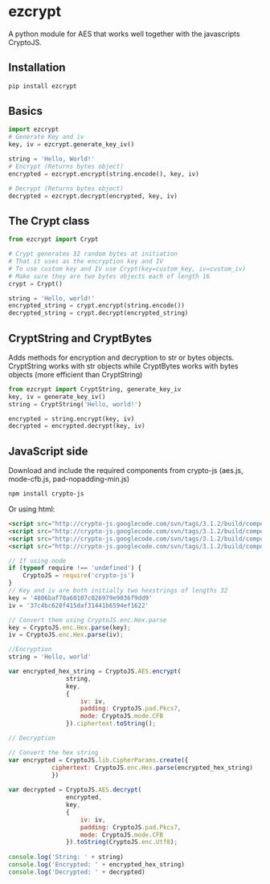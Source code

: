 # ezcrypt
A python module for AES that works well together with the javascripts CryptoJS.
 
## Installation
```sh
pip install ezcrypt
```
## Basics
```python
import ezcrypt
# Generate Key and iv
key, iv = ezcrypt.generate_key_iv()

string = 'Hello, World!'
# Encrypt (Returns bytes object) 
encrypted = ezcrypt.encrypt(string.encode(), key, iv)

# Decrypt (Returns bytes object)
decrypted = ezcrypt.decrypt(encrypted, key, iv)

```
## The Crypt class
```python
from ezcrypt import Crypt

# Crypt generates 32 random bytes at initiation
# That it uses as the encryption key and IV
# To use custom key and IV use Crypt(key=custom_key, iv=custom_iv)
# Make sure they are two bytes objects each of length 16
crypt = Crypt()

string = 'Hello, world!'
encrypted_string = crypt.encrypt(string.encode())
decrypted_string = crypt.decrypt(encrypted_string)
```
## CryptString and CryptBytes
Adds methods for encryption and decryption to str or bytes objects.
CryptString works with str objects while CryptBytes works with bytes objects (more efficient than CryptString)

```python
from ezcrypt import CryptString, generate_key_iv
key, iv = generate_key_iv()
string = CryptString('Hello, world!')

encrypted = string.encrypt(key, iv)
decrypted = encrypted.decrypt(key, iv)
```


## JavaScript side
Download and include the required components from crypto-js (aes.js, mode-cfb.js, pad-nopadding-min.js)
```sh
npm install crypto-js
```
Or using html:
```html
<script src="http://crypto-js.googlecode.com/svn/tags/3.1.2/build/components/core-min.js"></script>
<script src="http://crypto-js.googlecode.com/svn/tags/3.1.2/build/components/cipher-core-min.js"></script>
<script src="http://crypto-js.googlecode.com/svn/tags/3.1.2/build/components/aes-min.js"></script>
<script src="http://crypto-js.googlecode.com/svn/tags/3.1.2/build/components/mode-cfb-min.js"></script>
```


```javascript
// If using node
if (typeof require !== 'undefined') {
    CryptoJS = require('crypto-js')
}
// Key and iv are both initially two hexstrings of lengths 32
key = '4806baf70a60107c026979e9036f9dd9' 
iv = '37c4bc628f415daf31441b6594ef1622'

// Convert them using CryptoJS.enc.Hex.parse
key = CryptoJS.enc.Hex.parse(key);
iv = CryptoJS.enc.Hex.parse(iv);

//Encryption
string = 'Hello, world'

var encrypted_hex_string = CryptoJS.AES.encrypt(
                string,
                key,
                {
                    iv: iv,
                    padding: CryptoJS.pad.Pkcs7,
                    mode: CryptoJS.mode.CFB
                }).ciphertext.toString();

// Decryption

// Convert the hex string
var encrypted = CryptoJS.lib.CipherParams.create({
            ciphertext: CryptoJS.enc.Hex.parse(encrypted_hex_string)
            })
            
var decrypted = CryptoJS.AES.decrypt(
                encrypted,
                key,
                {
                    iv: iv,
                    padding: CryptoJS.pad.Pkcs7,
                    mode: CryptoJS.mode.CFB
                }).toString(CryptoJS.enc.Utf8);
                
console.log('String: ' + string)
console.log('Encrypted: ' + encrypted_hex_string)
console.log('Decrypted: ' + decrypted)
```

